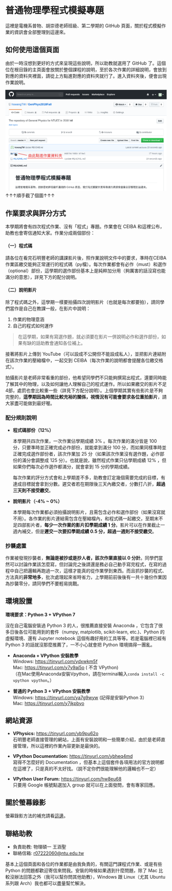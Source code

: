 # 普通物理學程式模擬專題

這裡是電機系普物、胡崇德老師班級、第二學期的 GitHub 頁面，關於程式模擬作業的資訊會全部整理到這邊來。

## 如何使用這個頁面

由於一時沒想到更好的方式來呈現這些說明，所以助教就選用了 GitHub 了。這個位在根目錄的主頁面會放關於整個課程的說明，至於各次作業的詳細說明，會放到對應的資料夾裡面，請從上方點進對應的資料夾就行了。進入資料夾後，便會出現作業說明。

![image](ScreenShot.png)
↑↑↑順手截了個圖↑↑↑

## 作業要求與評分方式

本學期將會有四次程式作業、沒有「程式」專題。作業會在 CEIBA 和這裡公布，助教也會寄信通知大家。作業分成兩個部份：

#### （一）程式碼

請各位在看完石明豐老師的講課影片後，照作業說明文件中的要求，準時在CEIBA作業區繳交能夠正常運行的程式碼（py檔）。每次作業都會有必作（must）和選作（optional）部份，這學期的選作部份基本上是純粹加分用（夠厲害的話沒寫也能滿分的意思），詳見下方的配分說明。

#### （二）說明影片

除了程式碼之外，這學期一樣要拍攝四次說明影片（也就是每次都要拍），請同學們當作是自己在教課一般，在影片中說明：

1. 作業的物理意涵
2. 自己的程式如何運作

> 在這學期，如果有寫選作題，就必須要在影片一併說明必作和選作部份，如果有缺的話助教會通知各位補上。


接著將影片上傳到 YouTube（可以設成不公開但不能設成私人），並把影片連結附在該次作業的壓縮檔中，一起交到 CEIBA（每次作業的說明都會提醒各位繳交格式）。

拍攝影片是老師非常看重的部份，他希望同學們不只能夠撰寫出程式，還要同時能了解其中的物理，以及如何讓他人理解自己的程式運作。所以如果繳交的影片不足4部，處罰也會比較重一些（詳見下方配分說明）。上個學期其實有些影片是不夠完整的，**這學期因為時間比較充裕的關係，視情況有可能會要求各位重拍影片**，請大家盡可能做到最好喔。

### 配分規則說明

* **程式碼部份（12%）**

  本學期共四次作業，一次作業佔學期成績 3% 。每次作業的滿分皆是 100 分，只要準時並正確完成必作部份，就能拿到滿分 100 分，而如果同樣準時並正確完成選作部份者，該次作業加 25 分（如果該次作業沒有選作題，必作部份的滿分會調整成 125 分）。也就是說，雖然程式作業只佔學期成績 12% ，但如果你們每次必作選作都滿分，就會拿到 15 分的學期成績。

  每次作業的評分方式會和上學期差不多，助教會訂定幾個需要完成的目標，有達成目標就會拿到分數。遲交者若在期限後三天內繳交者，分數打八折，**超過三天則不接受繳交**。

* **說明影片（-4% ~ 0%）**

  本學期每次作業都必須拍攝說明影片，且需包含必作和選作部份（如果沒寫就不用）。各作業的影片連結需包含在壓縮檔內，和程式碼一起繳交，至期末不足四部影片者，**每少一次作業的影片扣學期成績 1 分**。影片可以在作業截止一週內補交，但是**遲交一次要扣學期成績 0.5 分，超過一週則不接受繳交**。

### 抄襲處置

作業被發現抄襲者，**無論是被抄或是抄人者，該次作業直接以 0 分計**。同學們當然可以討論作業該怎麼寫，但討論完之後請還是務必自己動手寫完程式，在寫的過程中自己把邏輯再跑過一次，這樣才能真的從作業學到東西。而且抓抄襲的程式、方法真的**非常地多**，批次處理起來省時省力，上學期前前後後有一共十幾份作業因為抄襲零分，請同學們不要輕易挑戰。

## 環境設置

**環境要求：Python 3 + VPython 7**  

沒在自己電腦安裝過 Python 3 的人，很推薦直接安裝 Anaconda ，它包含了很多日後各位可能用到的套件（numpy, matplotlib, scikit-learn, etc.)、Python 的虛擬環境、還有 Jupyter notebook 這個有趣好用的工具等等。若是電腦裡已經有 Python 3 的話就沒那麼推薦了，一不小心就會把 Python 環境搞得一團亂。

* **Anaconda + VPython 安裝教學**  
  Windows: https://tinyurl.com/ydxwkm5f   
  Mac: https://tinyurl.com/y7y9aj5o (    不含 VPython)  
  （在Mac使用Anaconda安裝Vpython，請在terminal輸入`conda install -c vpython vpython`。）
  
* **普通的 Python 3 + VPython 安裝教學**  
  Windows: https://tinyurl.com/ya7g9wyw (記得是安裝Python 3）  
  Mac: https://tinyurl.com/y7jkpbyo
  
## 網站資源

* **VPhysics:** https://tinyurl.com/yb9pu62o  
  石明豐老師直接管理的網站，上面有安裝說明和一些簡單介紹，由於是老師直接管理，所以這裡的作業內容更新是最快的。
  
* **VPython Documentation:** https://tinyurl.com/ybheq4md  
  寫得不怎麼好的 Documentation ，但基本上這個套件各項用法的官方說明都在這裡了，只是真的不太好找。（說不定你們很能理解他的邏輯也不一定）
  
* **VPython User Forum:** https://tinyurl.com/hw8eu68  
  只要用 Google 帳號點選加入 group 就可以在上面發問，會有專家回應。

## 關於螢幕錄影

螢幕錄影方法的補充請看[這邊](ScreenRecord.md)。

## 聯絡助教

* 負責助教: 物理碩一 王涵聖
* 聯絡信箱: r07222060@ntu.edu.tw

基本上這個頁面和各位的作業都是由我負責的，有關這門課程式作業、或是有些 Python 的問題都歡迎寄信來問我。安裝的時候如果遇到什麼問題，除了 Mac 比較沒辦法回答之外（我可以幫你問其他助教），Windows 跟 Linux（尤其 Ubuntu 系列跟 Arch）我也都可以盡量幫忙解決。
